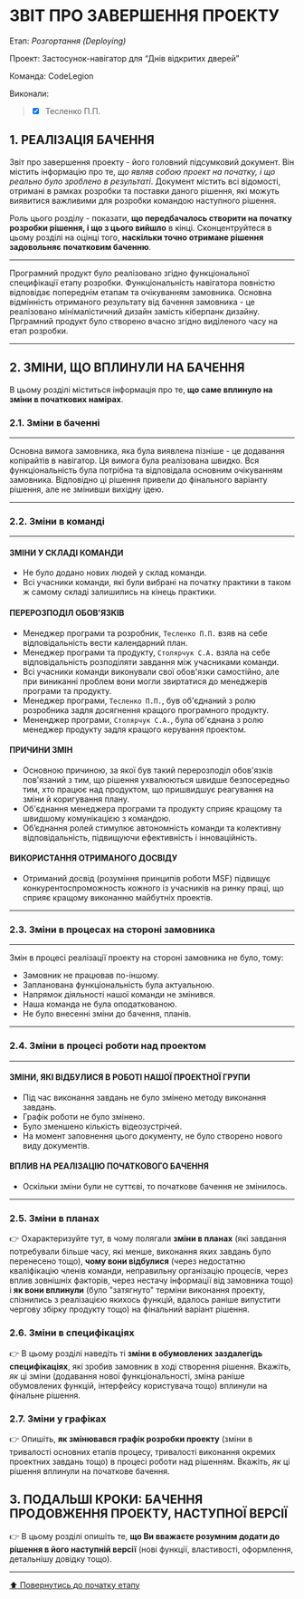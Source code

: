 ﻿# ЗВІТ ПРО ЗАВЕРШЕННЯ ПРОЕКТУ

Етап: *Розгортання (Deploying)*

Проект: Застосунок-навігатор для “Днів відкритих дверей”

Команда: CodeLegion

Виконали:
>- [x] Тесленко П.П.

##  **1. РЕАЛІЗАЦІЯ БАЧЕННЯ**

Звіт про завершення проекту - його головний підсумковий документ. Він містить інформацію про те, *що являв собою проект на початку, і що реально було зроблено в результаті*. Документ містить всі відомості, отримані в рамках розробки та поставки даного рішення, які можуть виявитися важливими для розробки командою наступного рішення. 

Роль цього розділу - показати, **що передбачалось створити на початку розробки рішення, і що з цього вийшло** в кінці. Сконцентруйтеся в цьому розділі на оцінці того, **наскільки точно отримане рішення задовольняє початковим баченню**.

---

Програмний продукт було реалізовано згідно функціональної специфікації етапу розробки. Функціональність навігатора повністю відповідає попереднім етапам та очікуванням замовника. Основна відмінність отриманого результату від бачення замовника - це реалізовано мінімалістичний дизайн замість кіберпанк дизайну. Прграмний продукт було створено вчасно згідно виділеного часу на етап розробки. 

---

##  **2. ЗМІНИ, ЩО ВПЛИНУЛИ НА БАЧЕННЯ**
В цьому розділі міститься інформація про те, **що саме вплинуло на зміни в початкових намірах**. 

### **2.1. Зміни в баченні**

---

Основна вимога замовника, яка була виявлена пізніше - це додавання копірайтів в навігатор. Ця вимога була реалізована швидко. Вся функціональність була потрібна та відповідала основним очікуванням замовника. Відповідно ці рішення привели до фінального варіанту рішення, але не змінивши вихідну ідею.

---

### **2.2. Зміни в команді**

---

#### ЗМІНИ У СКЛАДІ КОМАНДИ
- Не було додано нових людей у склад команди.
- Всі учасники команди, які були вибрані на початку практики в таком ж самому складі залишились на кінець практики.

#### ПЕРЕРОЗПОДІЛ ОБОВ'ЯЗКІВ
- Менеджер програми та розробник, ```Тесленко П.П.``` взяв на себе відповідальність вести календарний план.
- Менеджер програми та продукту, ```Столярчук С.А.``` взяла на себе відповідальність розподіляти завдання між учасниками команди.
- Всі учасники команди виконували свої обов'язки самостійно, але при виниканні проблем вони могли звиртатися до менеджерів програми та продукту.
- Менеджер програми, ```Тесленко П.П.```, був об'єднаний з ролю розробника задля досягнення кращого програмного продукту.
- Мененджер програми, ```Столярчук С.А.```, була об'єднана з ролю менеджер продукту задля кращого керування проектом.

#### ПРИЧИНИ ЗМІН
- Основною причиною, за якої був такий перерозподіл обов'язків пов'язаний з тим, що рішення ухвалюються швидше безпосередньо тим, хто працює над продуктом, що пришвидшує реагування на зміни й коригування плану.
- Об'єднання менеджера програми та продукту сприяє кращому та швидшому комунікацією з командою.
- Об’єднання ролей стимулює автономність команди та колективну відповідальність, підвищуючи ефективність і інноваційність.

#### ВИКОРИСТАННЯ ОТРИМАНОГО ДОСВІДУ
- Отриманий досвід (розуміння принципів роботи MSF) підвищує конкурентоспроможность кожного із учасників на ринку праці, що сприяє кращому виконанню майбутніх проектів.

---

###  **2.3. Зміни в процесах на стороні замовника** 

---

Змін в процесі реалізації проекту на стороні замовника не було, тому:
- Замовник не працював по-іншому.
- Запланована функціональність була актуальною.
- Напрямок діяльності нашої команди не змінився.
- Наша команда не була оподаткованою.
- Не було внесенні зміни до бачення, планів.

---

###  **2.4. Зміни в процесі роботи над проектом**

---

#### ЗМІНИ, ЯКІ ВІДБУЛИСЯ В РОБОТІ НАШОЇ ПРОЕКТНОЇ ГРУПИ
- Під час виконання завдань не було змінено методу виконання завдань.
- Графік роботи не було змінено.
- Було зменшено кількість відеозустрічей.
- На момент заповнення цього документу, не було створено нового виду документів.

#### ВПЛИВ НА РЕАЛІЗАЦІЮ ПОЧАТКОВОГО БАЧЕННЯ
- Оскільки зміни були не суттєві, то початкове бачення не змінилось.

---

###  **2.5. Зміни в планах**

:point_right: Охарактеризуйте тут, в чому полягали **зміни в планах** (які завдання потребували більше часу, які менше, виконання яких завдань було перенесено тощо), **чому вони відбулися** (через недостатню кваліфікацію членів команди, неправильну організацію процесів, через вплив зовнішніх факторів, через нестачу інформації від замовника тощо) і **як вони вплинули** (було "затягнуто" терміни виконання проекту, спізнились з реалізацією якихось функцій, вдалось раніше випустити чергову збірку продукту тощо) на фінальний варіант рішення.

###  **2.6. Зміни в специфікаціях**

:point_right: В цьому розділі наведіть ті **зміни в обумовлених заздалегідь специфікаціях**, які зробив замовник в ході створення рішення. Вкажіть, *як* ці зміни (додавання нової функціональності, зміна раніше обумовлених функцій, інтерфейсу користувача тощо) вплинули на фінальне рішення.

###  **2.7. Зміни у графіках**

:point_right: Опишіть, **як змінювався графік розробки проекту** (зміни в тривалості основних етапів процесу, тривалості виконання окремих проектних завдань тощо) в процесі роботи над рішенням. Вкажіть, *як* ці рішення вплинули на початкове бачення.

## **3. ПОДАЛЬШІ КРОКИ: БАЧЕННЯ ПРОДОВЖЕННЯ ПРОЕКТУ, НАСТУПНОЇ ВЕРСІЇ**

:point_right: В цьому розділі опишіть те, **що Ви вважаєте розумним додати до рішення в його наступній версії** (нові функції, властивості, оформлення, детальнішу довідку тощо).

---
[:arrow_up: Повернутись до початку етапу](/docs/5.Deploying/README.md)

